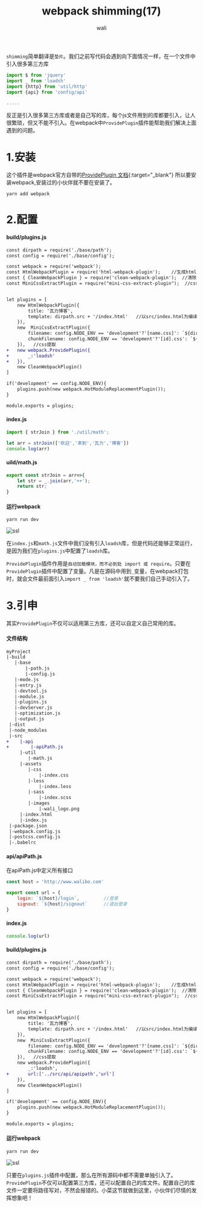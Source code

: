 ﻿---
layout: post
title: webpack shimming(17)
tagline: webpack教程
category: webpack      #分类
author: wali    #作者
tag: webpack     #标签
ghurl: https://github.com/walidream/webpackBase     #github url
ghurl_zip: https://github.com/walidream/webpackBase/archive/master.zip #github zip下载
comments: true
post_nav: ["1.安装","2.配置","3.引申"]
group_tag: webpack4.x 教程
---

`shimming`简单翻译是`垫片`。我们之前写代码会遇到向下面情况一样，在一个文件中引入很多第三方库

```javascript
import $ from 'jquery'
import _ from 'loadsh'
import {http} from 'util/http'
import {api} from 'config/api'

.....
```

反正是引入很多第三方库或者是自己写的库，每个js文件用到的库都要引入，让人很繁琐，但又不能不引入。在webpack中`ProvidePlugin`插件能帮助我们解决上面遇到的问题。

# 1.安装

这个插件是webpack官方自带的[ProvidePlugin 文档](https://webpack.docschina.org/plugins/provide-plugin/ "https://webpack.docschina.org/plugins/provide-plugin/"){:target="_blank"} 所以要安装webpack,安装过的小伙伴就不要在安装了。

```
yarn add webpack
```

# 2.配置

#### build/plugins.js

```diff
const dirpath = require('./base/path');
const config = require('./base/config');

const webpack = require('webpack');
const HtmlWebpackPlugin = require('html-webpack-plugin');    //生成html文件
const { CleanWebpackPlugin } = require('clean-webpack-plugin');  //清除
const MiniCssExtractPlugin = require("mini-css-extract-plugin");  //css样式提取


let plugins = [
	new HtmlWebpackPlugin({
		title: '瓦力博客',
		template: dirpath.src + '/index.html'   //以src/index.html为编译模板
	}),
	new  MiniCssExtractPlugin({
		filename: config.NODE_ENV == 'development'?'[name.css]': `${dirpath.css}/[name].[hash].css`,
		chunkFilename: config.NODE_ENV == 'development'?'[id].css': `${dirpath.css}/[id].[hash].css`
	}),   //css提取
+	new webpack.ProvidePlugin({
+		_:'loadsh'
+	}),
	new CleanWebpackPlugin()
]

if('development' == config.NODE_ENV){
	plugins.push(new webpack.HotModuleReplacementPlugin());
}

module.exports = plugins;
```

#### index.js

```javascript
import { strJoin } from './util/math';

let arr = strJoin(['欢迎','来到','瓦力','博客'])
console.log(arr)
```

#### uild/math.js

```javascript
export const strJoin = arr=>{
    let str = _.join(arr,'++');
    return str;
}
```

#### 运行webpack

```
yarn run dev
```

![ssl](http://walidream.com:9999/blogImage/webpack/webpack_42.png)

在`index.js`和`math.js`文件中我们没有引入`loadsh`库，但是代码还能够正常运行，是因为我们在`plugins.js`中配置了`loadsh`库。

`ProvidePlugin`插件作用是`自动加载模块，而不必到处 import 或 require`。只要在`ProvidePlugin`插件中配置了变量。凡是在源码中用到`_`变量，在webpack打包时，就会文件最前面引入`import _ from 'loadsh'`就不要我们自己手动引入了。


# 3.引申

其实`ProvidePlugin`不仅可以适用第三方库，还可以自定义自己常用的库。

#### 文件结构

```diff
myProject
|-build
   |-base
       |-path.js
       |-config.js
   |-mode.js
   |-entry.js
   |-devtool.js
   |-module.js
   |-plugins.js
   |-devServer.js
   |-optimization.js
   |-output.js
 |-dist
 |-node_modules
 |-src
+    |-api
+        |-apiPath.js
     |-util
        |-math.js
     |-assets
        |-css
            |-index.css
        |-less
            |-index.less     
        |-sass
            |-index.scss
        |-images
            |-wali_logo.png
     |-index.html
     |-index.js
 |-package.json
 |-webpack.config.js
 |-postcss.config.js
 |-.babelrc
```

#### api/apiPath.js

在apiPath.js中定义所有接口

```javascript
const host = 'http://www.walibo.com'

export const url = {
    login: `${host}/login`,         //登录
    signout: `${host}/signout`      //退出登录
}
```

#### index.js

```javascript
console.log(url)
```

#### build/plugins.js

```diff
const dirpath = require('./base/path');
const config = require('./base/config');

const webpack = require('webpack');
const HtmlWebpackPlugin = require('html-webpack-plugin');    //生成html文件
const { CleanWebpackPlugin } = require('clean-webpack-plugin');  //清除
const MiniCssExtractPlugin = require("mini-css-extract-plugin");  //css样式提取


let plugins = [
	new HtmlWebpackPlugin({
		title: '瓦力博客',
		template: dirpath.src + '/index.html'   //以src/index.html为编译模板
	}),
	new  MiniCssExtractPlugin({
		filename: config.NODE_ENV == 'development'?'[name.css]': `${dirpath.css}/[name].[hash].css`,
		chunkFilename: config.NODE_ENV == 'development'?'[id].css': `${dirpath.css}/[id].[hash].css`
	}),   //css提取
	new webpack.ProvidePlugin({
		_:'loadsh',
+		url:['../src/api/apipath','url']	
	}),
	new CleanWebpackPlugin()
]

if('development' == config.NODE_ENV){
	plugins.push(new webpack.HotModuleReplacementPlugin());
}

module.exports = plugins;
```

#### 运行webpack

```
yarn run dev
```

![ssl](http://walidream.com:9999/blogImage/webpack/webpack_43.png)

只要在`plugins.js`插件中配置，那么在所有源码中都不需要单独引入了。`ProvidePlugin`不仅可以配置第三方库，还可以配置自己的库文件。配置自己的库文件一定要将路径写对，不然会报错的。小菜这节就做到这里，小伙伴们尽情的发挥想象吧！





